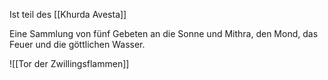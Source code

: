 Ist teil des [[Khurda Avesta]]

Eine Sammlung von fünf Gebeten an die Sonne und Mithra, den Mond, das Feuer und die göttlichen Wasser.






![[Tor der Zwillingsflammen]]